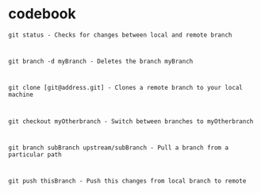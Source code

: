 # codebook

``` git status - Checks for changes between local and remote branch ```
#
``` git branch -d myBranch - Deletes the branch myBranch ```
#
``` git clone [git@address.git] - Clones a remote branch to your local machine ```
#
``` git checkout myOtherbranch - Switch between branches to myOtherbranch ```
#
``` git branch subBranch upstream/subBranch - Pull a branch from a particular path ```
#
``` git push thisBranch - Push this changes from local branch to remote ```
#

